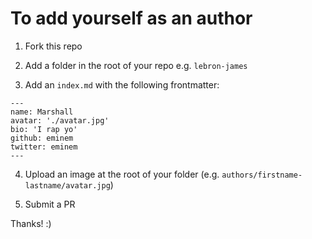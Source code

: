 # To add yourself as an author

1. Fork this repo

2. Add a folder in the root of your repo e.g. `lebron-james`

3. Add an `index.md` with the following frontmatter:

```
---
name: Marshall
avatar: './avatar.jpg'
bio: 'I rap yo'
github: eminem
twitter: eminem
---
```

4. Upload an image at the root of your folder (e.g. `authors/firstname-lastname/avatar.jpg`)

5. Submit a PR


Thanks! :)
